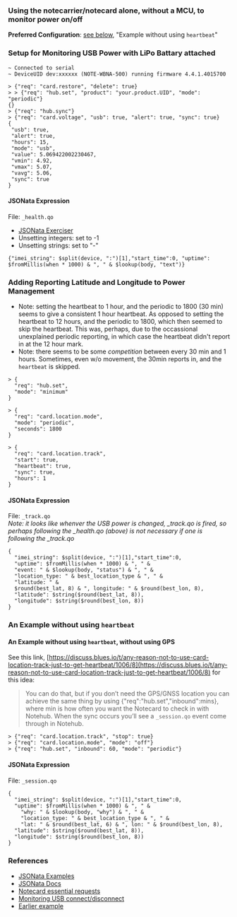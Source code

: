 ### Using the notecarrier/notecard alone, without a MCU, to monitor power on/off
**Preferred Configuration**: [see below](###example-without-using-heartbeat), "Example without using `heartbeat`"

### Setup for Monitoring USB Power with LiPo Battary attached
```
~ Connected to serial
~ DeviceUID dev:xxxxxx (NOTE-WBNA-500) running firmware 4.4.1.4015700

> {"req": "card.restore", "delete": true}
> > {"req": "hub.set", "product": "your.product.UID", "mode": "periodic"}
{}
> {"req": "hub.sync"}
> {"req": "card.voltage", "usb": true, "alert": true, "sync": true}
{
 "usb": true,
 "alert": true,
 "hours": 15,
 "mode": "usb",
 "value": 5.069422002230467,
 "vmin": 4.92,
 "vmax": 5.07,
 "vavg": 5.06,
 "sync": true
}
```

#### JSONata Expression
File: `_health.qo`  
* [JSONata Exerciser](https://try.jsonata.org/)
* Unsetting integers: set to -1
* Unsetting strings: set to "-"
```
{"imei_string": $split(device, ":")[1],"start_time":0, "uptime": $fromMillis(when * 1000) & ", " & $lookup(body, "text")}
```

### Adding Reporting Latitude and Longitude to Power Management
* Note: setting the heartbeat to 1 hour, and the periodic to 1800 (30 min) seems to give a consistent 1 hour heartbeat.
As opposed to setting the heartbeat to 12 hours, and the periodic to 1800, which then seemed to skip the heartbeat.  This was,
perhaps, due to the occassional unexplained periodic reporting, in which case the heartbeat didn't report in at the 12 hour mark.
* Note: there seems to be some _competition_ between every 30 min and 1 hours.  Sometimes, even w/o movement, the 30min reports in,
and the `heartbeat` is skipped.
```
> {
  "req": "hub.set",
  "mode": "minimum"
}

> {
  "req": "card.location.mode",
  "mode": "periodic",
  "seconds": 1800
}

> {
  "req": "card.location.track",
  "start": true,
  "heartbeat": true,
  "sync": true,
  "hours": 1
}
```

#### JSONata Expression
File: `_track.qo`  
*Note: it looks like whenver the USB power is changed, _track.qo is fired,
so perhaps following the _health.qo (above) is not necessary if one is following the _track.qo*
```
{
  "imei_string": $split(device, ":")[1],"start_time":0,
  "uptime": $fromMillis(when * 1000) & ", " &
  "event: " & $lookup(body, "status") & ", " &
  "location_type: " & best_location_type & ", " &
  "latitude: " &
  $round(best_lat, 8) & ", longitude: " & $round(best_lon, 8),
  "latitude": $string($round(best_lat, 8)),
  "longitude": $string($round(best_lon, 8))
}
```

### An Example without using `heartbeat`
#### An Example without using `heartbeat`, without using GPS
See this link, [https://discuss.blues.io/t/any-reason-not-to-use-card-location-track-just-to-get-heartbeat/1006/8](https://discuss.blues.io/t/any-reason-not-to-use-card-location-track-just-to-get-heartbeat/1006/8)
for this idea:
> You can do that, but if you don’t need the GPS/GNSS location you can achieve the same thing by using {"req":"hub.set","inbound":mins}, where min is how often you want the Notecard to check in with Notehub. When the sync occurs you’ll see a `_session.qo` event come through in Notehub.

```
> {"req": "card.location.track", "stop": true}
> {"req": "card.location.mode", "mode": "off"}
> {"req": "hub.set", "inbound": 60, "mode": "periodic"}
```

#### JSONata Expression
File: `_session.qo`
```
{
  "imei_string": $split(device, ":")[1],"start_time":0,
  "uptime": $fromMillis(when * 1000) & ", " &
    "why: " & $lookup(body, "why") & ", " &
    "location_type: " & best_location_type & ", " &
    "lat: " & $round(best_lat, 6) & ", lon: " & $round(best_lon, 8),
  "latitude": $string($round(best_lat, 8)),
  "longitude": $string($round(best_lon, 8))
}
```

### References
* [JSONata Examples](https://blues.io/blog/10-jsonata-examples/)
* [JSONata Docs](https://docs.jsonata.org/overview)
* [Notecard essential requests](https://dev.blues.io/notecard/notecard-walkthrough/essential-requests/)
* [Monitoring USB connect/disconnect](https://dev.blues.io/api-reference/notecard-api/card-requests/#card-voltage)
* [Earlier example](https://www.hackster.io/rob-lauer/cellular-enabled-power-outage-detector-w-sms-notifications-181408)

<!--
# vim: ai et ts=4 sts=4 sw=4 nu
-->
